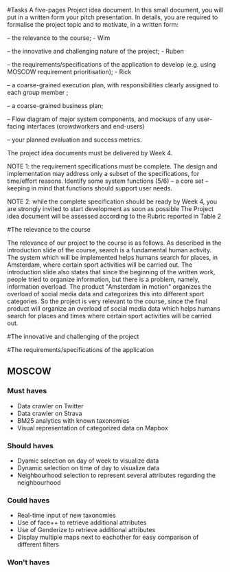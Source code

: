 #Tasks
A five-pages Project idea document. In this small document, you will put in a written
form your pitch presentation. In details, you are required to formalise the project topic and
to motivate, in a written form:

– the relevance to the course; - Wim

– the innovative and challenging nature of the project; - Ruben

– the requirements/specifications of the application to develop (e.g. using MOSCOW
requirement prioritisation); - Rick

– a coarse-grained execution plan, with responsibilities clearly assigned to each group
member ;

– a coarse-grained business plan;

– Flow diagram of major system components, and mockups of any user-facing interfaces
(crowdworkers and end-users)

– your planned evaluation and success metrics.

The project idea documents must be delivered by Week 4.

NOTE 1: the requirement specifications must be complete. The design and implementation
may address only a subset of the specifications, for time/effort reasons. Identify some system
functions (5/6) – a core set – keeping in mind that functions should support user needs.

NOTE 2: while the complete specification should be ready by Week 4, you are strongly
invited to start development as soon as possible
The Project idea document will be assessed according to the Rubric reported in Table 2

#The relevance to the course

The relevance of our project to the course is as follows. As described in the introduction slide of the course, search is a fundamental human activity. The system which will be implemented helps humans search for places, in Amsterdam, where certain sport activities will be carried out. The introduction slide also states that since the beginning of the written work, people tried to organize information, but there is a problem, namely, information overload. The product "Amsterdam in motion" organizes the overload of social media data and categorizes this into different sport categories. So the project is very relevant to the course, since the final product will organize an overload of social media data which helps humans search for places and times where certain sport activities will be carried out.

#The innovative and challenging of the project

#The requirements/specifications of the application

## MOSCOW

### Must haves

- Data crawler on Twitter
- Data crawler on Strava
- BM25 analytics with known taxonomies
- Visual representation of categorized data on Mapbox

### Should haves

- Dyamic selection on day of week to visualize data
- Dynamic selection on time of day to visualize data
- Neighbourhood selection to represent several attributes regarding the neighbourhood

### Could haves

- Real-time input of new taxonomies
- Use of face++ to retrieve additional attributes
- Use of Genderize to retrieve additional attributes
- Display multiple maps next to eachother for easy comparison of different filters

### Won't haves